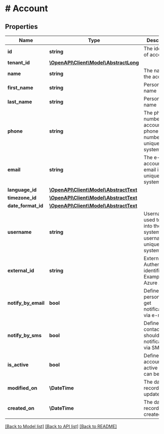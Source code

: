 # # Account

## Properties

Name | Type | Description | Notes
------------ | ------------- | ------------- | -------------
**id** | **string** | The identifier of account |
**tenant_id** | [**\OpenAPI\Client\Model\AbstractLong**](AbstractLong.md) |  | [optional]
**name** | **string** | The name of the account | [optional]
**first_name** | **string** | Person&#39;s first name |
**last_name** | **string** | Person&#39;s last name |
**phone** | **string** | The phone number of account. The phone number is unique in the system | [optional]
**email** | **string** | The e-mail of account. The email is unique in the system |
**language_id** | [**\OpenAPI\Client\Model\AbstractText**](AbstractText.md) |  | [optional]
**timezone_id** | [**\OpenAPI\Client\Model\AbstractText**](AbstractText.md) |  | [optional]
**date_format_id** | [**\OpenAPI\Client\Model\AbstractText**](AbstractText.md) |  | [optional]
**username** | **string** | Username used to log in into the system. The username is unique in the system |
**external_id** | **string** | External Authentication identifier. Example Azure AD guid | [optional]
**notify_by_email** | **bool** | Defines if a person should get notifications via e-mail | [optional] [default to false]
**notify_by_sms** | **bool** | Defines if a contact should get notifications via SMS | [optional] [default to false]
**is_active** | **bool** | Defines if the account is active and can be used | [optional] [default to false]
**modified_on** | **\DateTime** | The date the record was updated | [optional]
**created_on** | **\DateTime** | The date the record was created | [optional]

[[Back to Model list]](../../README.md#models) [[Back to API list]](../../README.md#endpoints) [[Back to README]](../../README.md)
